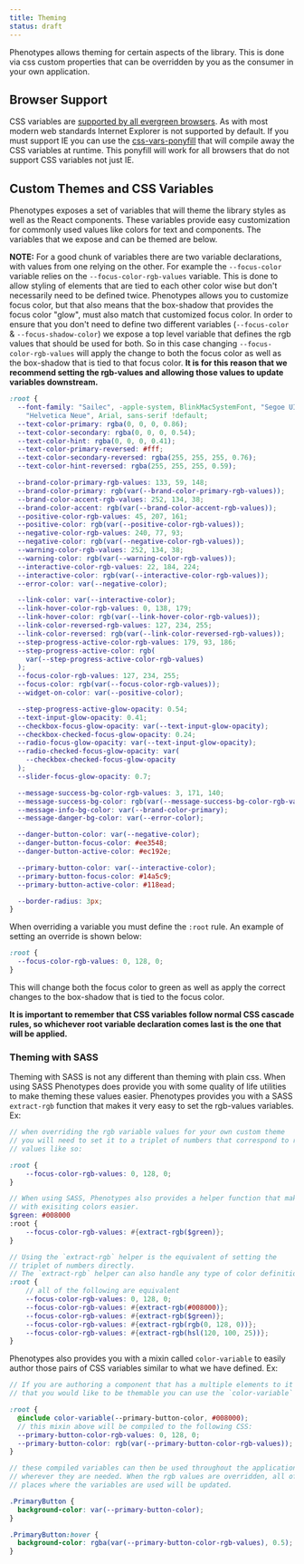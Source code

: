 ```yaml
---
title: Theming
status: draft
---
```


Phenotypes allows theming for certain aspects of the library. This is done via css custom properties that can be overridden by you as the consumer in your own application.

## Browser Support

CSS variables are [supported by all evergreen browsers](https://caniuse.com/#feat=css-variables). As with most modern web standards Internet Explorer is not supported by default. If you must support IE you can use the [css-vars-ponyfill](https://jhildenbiddle.github.io/css-vars-ponyfill/#/) that will compile away the CSS variables at runtime. This ponyfill will work for all browsers that do not support CSS variables not just IE.

## Custom Themes and CSS Variables

Phenotypes exposes a set of variables that will theme the library styles as well as the React components. These variables provide easy customization for commonly used values like colors for text and components. The variables that we expose and can be themed are below.

**NOTE:**
For a good chunk of variables there are two variable declarations, with values from one relying on the other. For example the `--focus-color` variable relies on the `--focus-color-rgb-values` variable. This is done to allow styling of elements that are tied to each other color wise but don't necessarily need to be defined twice. Phenotypes allows you to customize focus color, but that also means that the box-shadow that provides the focus color "glow", must also match that customized focus color. In order to ensure that you don't need to define two different variables (`--focus-color` & `--focus-shadow-color`) we expose a top level variable that defines the rgb values that should be used for both. So in this case changing `--focus-color-rgb-values` will apply the change to both the focus color as well as the box-shadow that is tied to that focus color. **It is for this reason that we recommend setting the rgb-values and allowing those values to update variables downstream.**

```css
:root {
  --font-family: "Sailec", -apple-system, BlinkMacSystemFont, "Segoe UI", Roboto,
    "Helvetica Neue", Arial, sans-serif !default;
  --text-color-primary: rgba(0, 0, 0, 0.86);
  --text-color-secondary: rgba(0, 0, 0, 0.54);
  --text-color-hint: rgba(0, 0, 0, 0.41);
  --text-color-primary-reversed: #fff;
  --text-color-secondary-reversed: rgba(255, 255, 255, 0.76);
  --text-color-hint-reversed: rgba(255, 255, 255, 0.59);

  --brand-color-primary-rgb-values: 133, 59, 148;
  --brand-color-primary: rgb(var(--brand-color-primary-rgb-values));
  --brand-color-accent-rgb-values: 252, 134, 38;
  --brand-color-accent: rgb(var(--brand-color-accent-rgb-values));
  --positive-color-rgb-values: 45, 207, 161;
  --positive-color: rgb(var(--positive-color-rgb-values));
  --negative-color-rgb-values: 240, 77, 93;
  --negative-color: rgb(var(--negative-color-rgb-values));
  --warning-color-rgb-values: 252, 134, 38;
  --warning-color: rgb(var(--warning-color-rgb-values));
  --interactive-color-rgb-values: 22, 184, 224;
  --interactive-color: rgb(var(--interactive-color-rgb-values));
  --error-color: var(--negative-color);

  --link-color: var(--interactive-color);
  --link-hover-color-rgb-values: 0, 138, 179;
  --link-hover-color: rgb(var(--link-hover-color-rgb-values));
  --link-color-reversed-rgb-values: 127, 234, 255;
  --link-color-reversed: rgb(var(--link-color-reversed-rgb-values));
  --step-progress-active-color-rgb-values: 179, 93, 186;
  --step-progress-active-color: rgb(
    var(--step-progress-active-color-rgb-values)
  );
  --focus-color-rgb-values: 127, 234, 255;
  --focus-color: rgb(var(--focus-color-rgb-values));
  --widget-on-color: var(--positive-color);

  --step-progress-active-glow-opacity: 0.54;
  --text-input-glow-opacity: 0.41;
  --checkbox-focus-glow-opacity: var(--text-input-glow-opacity);
  --checkbox-checked-focus-glow-opacity: 0.24;
  --radio-focus-glow-opacity: var(--text-input-glow-opacity);
  --radio-checked-focus-glow-opacity: var(
    --checkbox-checked-focus-glow-opacity
  );
  --slider-focus-glow-opacity: 0.7;

  --message-success-bg-color-rgb-values: 3, 171, 140;
  --message-success-bg-color: rgb(var(--message-success-bg-color-rgb-values));
  --message-info-bg-color: var(--brand-color-primary);
  --message-danger-bg-color: var(--error-color);

  --danger-button-color: var(--negative-color);
  --danger-button-focus-color: #ee3548;
  --danger-button-active-color: #ec192e;

  --primary-button-color: var(--interactive-color);
  --primary-button-focus-color: #14a5c9;
  --primary-button-active-color: #118ead;

  --border-radius: 3px;
}
```

When overriding a variable you must define the `:root` rule. An example of setting an override is shown below:

```css
:root {
  --focus-color-rgb-values: 0, 128, 0;
}
```

This will change both the focus color to green as well as apply the correct changes to the box-shadow that is tied to the focus color.

**It is important to remember that CSS variables follow normal CSS cascade rules, so whichever root variable declaration comes last is the one that will be applied.**

### Theming with SASS

Theming with SASS is not any different than theming with plain css. When using SASS Phenotypes does provide you with some quality of life utilities to make theming these values easier. Phenotypes provides you with a SASS `extract-rgb` function that makes it very easy to set the rgb-values variables. Ex:

```scss
// when overriding the rgb variable values for your own custom theme
// you will need to set it to a triplet of numbers that correspond to rgb
// values like so:

:root {
    --focus-color-rgb-values: 0, 128, 0;
}

// When using SASS, Phenotypes also provides a helper function that makes working
// with exisiting colors easier.
$green: #008000
:root {
    --focus-color-rgb-values: #{extract-rgb($green)};
}

// Using the `extract-rgb` helper is the equivalent of setting the
// triplet of numbers directly.
// The `extract-rgb` helper can also handle any type of color definition:
:root {
    // all of the following are equivalent
    --focus-color-rgb-values: 0, 128, 0;
    --focus-color-rgb-values: #{extract-rgb(#008000)};
    --focus-color-rgb-values: #{extract-rgb($green)};
    --focus-color-rgb-values: #{extract-rgb(rgb(0, 128, 0))};
    --focus-color-rgb-values: #{extract-rgb(hsl(120, 100, 25))};
}
```

Phenotypes also provides you with a mixin called `color-variable` to easily author those pairs of CSS variables similar to what we have defined. Ex:

```scss
// If you are authoring a component that has a multiple elements to it
// that you would like to be themable you can use the `color-variable` mixin

:root {
  @include color-variable(--primary-button-color, #008000);
  // this mixin above will be compiled to the following CSS:
  --primary-button-color-rgb-values: 0, 128, 0;
  --primary-button-color: rgb(var(--primary-button-color-rgb-values));
}

// these compiled variables can then be used throughout the application
// wherever they are needed. When the rgb values are overridden, all of the
// places where the variables are used will be updated.

.PrimaryButton {
  background-color: var(--primary-button-color);
}

.PrimaryButton:hover {
  background-color: rgba(var(--primary-button-color-rgb-values), 0.5);
}
```
